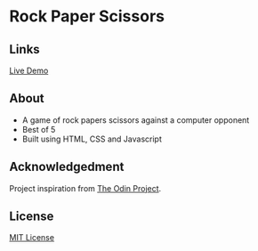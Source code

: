 # Rock Paper Scissors

## Links

[Live Demo](https://spykernz.github.io/odin-rps/)

## About

- A game of rock papers scissors against a computer opponent
- Best of 5
- Built using HTML, CSS and Javascript

## Acknowledgedment

Project inspiration from [The Odin Project](https://www.theodinproject.com).

## License

[MIT License](https://opensource.org/licenses/MIT)
